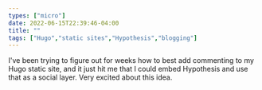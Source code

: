 ```yaml
---
types: ["micro"]
date: 2022-06-15T22:39:46-04:00
title: ""
tags: ["Hugo","static sites","Hypothesis","blogging"]
---
```

I've been trying to figure out for weeks how to best add commenting to my Hugo static site, and it just hit me that I could embed Hypothesis and use that as a social layer. Very excited about this idea.
